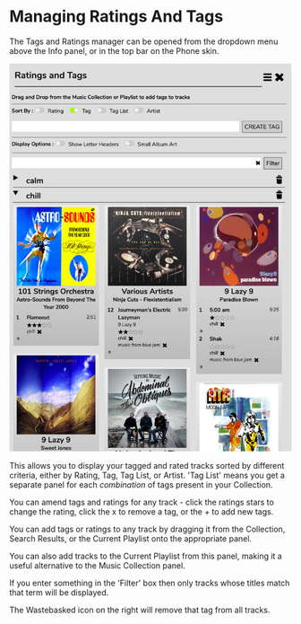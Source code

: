 # Managing Ratings And Tags

The Tags and Ratings manager can be opened from the dropdown menu above the Info panel, or in the top bar on the Phone skin.

![](images/tagmanager.png)

This allows you to display your tagged and rated tracks sorted by different criteria, either by Rating, Tag, Tag List, or Artist. 'Tag List' means you get a separate panel for each *combination* of tags present in your Collection.

You can amend tags and ratings for any track - click the ratings stars to change the rating, click the x to remove a tag, or the + to add new tags.

You can add tags or ratings to any track by dragging it from the Collection, Search Results, or the Current Playlist onto the appropriate panel.

You can also add tracks to the Current Playlist from this panel, making it a useful alternative to the Music Collection panel.

If you enter something in the 'Filter' box then only tracks whose titles match that term will be displayed.

The Wastebasked icon on the right will remove that tag from all tracks.
